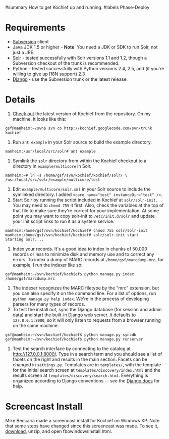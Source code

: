 ﻿#summary How to get Kochief up and running.
#labels Phase-Deploy

# Requirements #
  * [Subversion](http://subversion.tigris.org/) client
  * Java JDK 1.5 or higher - **Note**: You need a JDK or SDK to run Solr, not just a JRE.
  * [Solr](http://lucene.apache.org/solr/) - tested successfully with Solr versions 1.1 and 1.2, though a Subversion checkout of the trunk is recommended.
  * Python - tested successfully with Python versions 2.4, 2.5, and (if you're willing to give up I18N support) 2.3
  * [Django](http://djangoproject.org) - use the Subversion trunk or the latest release.

# Details #
  1. [Check out](http://code.google.com/p/kochief/source) the latest version of Kochief from the repository.  On my machine, it looks like this:
```
gsf@manheim:~/svn$ svn co http://kochief.googlecode.com/svn/trunk kochief
```
  1. Run `ant example` in your Solr source to build the example directory.
```
manheim:/usr/local/src/solr# ant example
```
  1. Symlink the `solr` directory from within the Kochief checkout to a directory in `example/multicore` in Solr.
```
manheim:~# ln -s /home/gsf/svn/kochief/kochief/solr/ \
/usr/local/src/solr/example/multicore/test
```
  1. Edit `example/multicore/solr.xml` in your Solr source to include the symlinked directory.  I added `<core name="test" instanceDir="test" />`.
  1. Start Solr by running the script included in Kochief at `solr/solr-init`.  You may need to `chmod 755` it first.  Also, check the variables at the top of that file to make sure they're correct for your implementation.  At some point you may want to copy solr-init to `/etc/init.d/solr` and update your init script links to run it as a system service.
```
manheim:/home/gsf/svn/kochief/kochief# chmod 755 solr/solr-init 
manheim:/home/gsf/svn/kochief/kochief# solr/solr-init start
Starting Solr....
```
  1. Index your records.  It's a good idea to index in chunks of 50,000 records or less to minimize disk and memory use and to correct any errors.  To index a dump of MARC records at `/home/gsf/marcdump.mrc`, for example, I run the indexer like so:
```
gsf@manheim:~/svn/kochief/kochief$ python manage.py index /home/gsf/marcdump.mrc
```
  1. The indexer recognizes the MARC filetype by the "mrc" extension, but you can also specify it on the command line.  For a list of options, run `python manage.py help index`.  We're in the process of developing parsers for many types of records.
  1. To test the install out, sync the Django database (for session and admin data) and start the built-in Django web server. It defaults to `127.0.0.1:8000`, so it will only listen to requests from a browser running on the same machine.
```
gsf@manheim:~/svn/kochief/kochief$ python manage.py syncdb
gsf@manheim:~/svn/kochief/kochief$ python manage.py runserver
```
  1. Test the search interface by connecting to the catalog at http://127.0.0.1:8000/. Type in a search term and you should see a list of facets on the right and results in the main section. Facets can be changed in `settings.py`. Templates are in `templates/`, with the template for the initial search screen at `templates/discovery/index.html` and the results screen at `templates/discovery/search.html`. Everything is organized according to Django conventions -- see the [Django docs](http://docs.djangoproject.com) for help.

# Screencast Install #
Mike Beccaria made a screencast install for Kochief on Windows XP. Note that some steps have changed since this screencast was made. To see it, [download](http://kochief.googlecode.com/files/fbowindowsinstall.zip), unzip, and open fbowindowsinstall.html.
